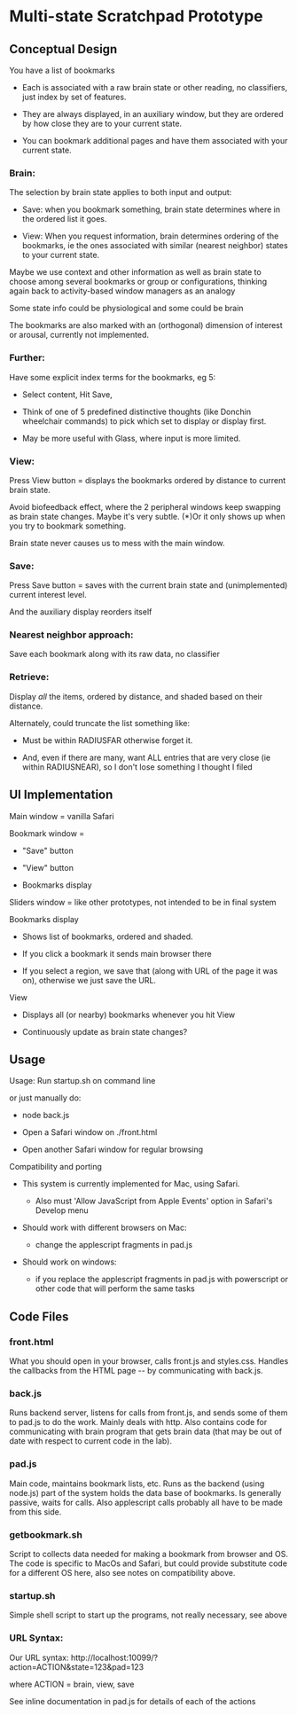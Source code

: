 # Multi-state Scratchpad Prototype

## Conceptual Design

You have a list of bookmarks

* Each is associated with a raw brain state or other reading,
no classifiers, just index by set of features.

* They are always displayed, in an auxiliary window, but they are ordered
by how close they are to your current state.

* You can bookmark additional pages and have them associated
with your current state.

### Brain:

The selection by brain state applies to both input and output:

* Save: when you bookmark something, brain state determines
where in the ordered list it goes.

* View: When you request information, brain determines
ordering of the bookmarks, ie the ones associated
with similar (nearest neighbor) states to your current
state.

Maybe we use context and other information as well as
brain state to choose among several bookmarks or group or
configurations, thinking again back to
activity-based window managers as an analogy

Some state info could be physiological and some could be brain

The bookmarks are also marked with an (orthogonal)
dimension of interest or arousal, currently not implemented.

### Further:
Have some explicit index terms for the bookmarks, eg 5:

* Select content, Hit Save,

* Think of one of 5 predefined distinctive thoughts
(like Donchin wheelchair commands) to pick which set to display
or display first.

* May be more useful with Glass, where input is more limited.

### View:

Press View button = displays the bookmarks ordered by distance
to current brain state. 

Avoid biofeedback effect, where the 2 peripheral windows
keep swapping as brain state changes. Maybe it's very subtle.
(*)Or it only shows up when you try to bookmark something.

Brain state never causes us to mess with the main window.

### Save:

Press Save button = saves with
the current brain state and (unimplemented) current interest level.

And the auxiliary display reorders itself

### Nearest neighbor approach:

Save each bookmark along with its raw data, no classifier

### Retrieve:

Display *all* the items, ordered by distance,
and shaded based on their distance.

Alternately, could truncate the list something like:

* Must be within RADIUSFAR otherwise forget it.

* And, even if there are many, want ALL entries that are
very close (ie within RADIUSNEAR), so I don't lose something I
thought I filed

## UI Implementation

Main window = vanilla Safari

Bookmark window =

* "Save" button

* "View" button

* Bookmarks display

Sliders window = like other prototypes, not intended to be in final system

Bookmarks display

* Shows list of bookmarks, ordered and shaded.

* If you click a bookmark it sends main browser there

* If you select a region, we save that (along
with URL of the page it was on), otherwise we just save the
URL.

View

* Displays all (or nearby) bookmarks whenever you hit View

* Continuously update as brain state changes?

## Usage

Usage:  Run startup.sh on command line

or just manually do:

* node back.js

* Open a Safari window on ./front.html

* Open another Safari window for regular browsing

Compatibility and porting

* This system is currently implemented for Mac, using Safari.

    * Also must 'Allow JavaScript from Apple Events' option in
Safari's Develop menu

* Should work with different browsers on Mac: 

    * change the applescript fragments in pad.js

* Should work on windows:

    * if you replace the applescript
fragments in pad.js with powerscript or other code that will
perform the same tasks

## Code Files

### front.html

What you should open in your browser, calls front.js and styles.css.
Handles the callbacks from the HTML page -- by communicating
with back.js.

### back.js

Runs backend server, listens for calls from front.js,
and sends some of them to pad.js to do the work. Mainly deals with http.
Also contains code for communicating with brain program that gets brain data (that may be out of date with respect to current code in the lab).

### pad.js

Main code, maintains bookmark lists, etc.
Runs as the backend (using node.js) part of the system holds the data base of bookmarks.
Is generally passive, waits for calls.
Also applescript calls probably all have to be made from this side.

### getbookmark.sh

Script to collects data needed for making a bookmark from browser and OS.
The code is specific to MacOs and Safari, but could provide substitute code for a different OS here, also see notes on compatibility above.

### startup.sh

Simple shell script to start up the programs, not really necessary, see above

### URL Syntax:

Our URL syntax: http://localhost:10099/?action=ACTION&state=123&pad=123

where ACTION = brain, view, save

See inline documentation in pad.js for details of each of the actions
